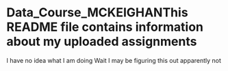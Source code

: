# Data_Course_MCKEIGHANThis README file contains information about my uploaded assignments
I have no idea what I am doing
Wait I may be figuring this out
apparently not
